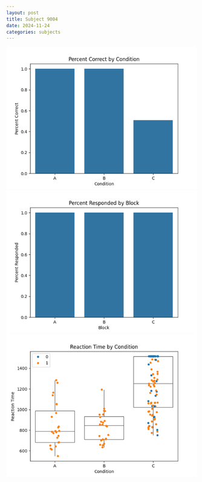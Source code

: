 ```yaml
---
layout: post
title: Subject 9004
date: 2024-11-24
categories: subjects
---
```


![](data/9004/run-27/9004_ATS_percent_correct.png)
![](data/9004/run-27/9004_ATS_percent_responded.png)
![](data/9004/run-27/9004_ATS_rt.png)
